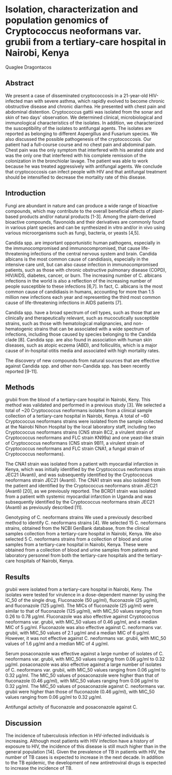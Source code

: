 # Isolation, characterization and population genomics of Cryptococcus neoformans var. grubii from a tertiary-care hospital in Nairobi, Kenya
Quaglee Dragontacos


## Abstract
We present a case of disseminated cryptococcosis in a 21-year-old HIV-infected man with severe asthma, which rapidly evolved to become chronic obstructive disease and chronic diarrhea. He presented with chest pain and abdominal distention. Cryptococcus gattii was isolated from the sonar and skin of two days' observation. We determined clinical, microbiological and immunological characteristics of the isolates. In addition, we characterized the susceptibility of the isolates to antifungal agents. The isolates are reported as belonging to different Aspergillus and Fusarium species. We also discussed the possible pathogenesis of the cryptococcosis. Our patient had a full-course course and no chest pain and abdominal pain. Chest pain was the only symptom that interfered with his aerated state and was the only one that interfered with his complete remission of the colonization in the bronchiolar lavage. The patient was able to work because he was treated aggressively with antifungal agents. We conclude that cryptococcosis can infect people with HIV and that antifungal treatment should be intensified to decrease the mortality rate of this disease.


## Introduction
Fungi are abundant in nature and can produce a wide range of bioactive compounds, which may contribute to the overall beneficial effects of plant-based products and/or natural products [1-3]. Among the plant-derived bioactive compounds, flavonoids and their derivatives are commonly found in various plant species and can be synthesized in vitro and/or in vivo using various microorganisms such as fungi, bacteria, or yeasts [4,5].

Candida spp. are important opportunistic human pathogens, especially in the immunocompromised and immunocompromised, that cause life-threatening infections of the central nervous system and brain. Candida albicans is the most common cause of candidiasis, especially in the intensive care unit, but can also cause infection in immunocompromised patients, such as those with chronic obstructive pulmonary disease (COPD), HIV/AIDS, diabetes, cancer, or burn. The increasing number of C. albicans infections in the world is also a reflection of the increasing number of people susceptible to these infections [6,7]. In fact, C. albicans is the most common cause of candidiasis in humans, accounting for more than 1.5 million new infections each year and representing the third most common cause of life-threatening infections in AIDS patients [7].

Candida spp. have a broad spectrum of cell types, such as those that are clinically and therapeutically relevant, such as mucocutically susceptible strains, such as those with hematological malignancies, and non-hematogenic strains that can be associated with a wide spectrum of infections, including those caused by species belonging to the Candida clade [8]. Candida spp. are also found in association with human skin diseases, such as atopic eczema (ABD), and folliculitis, which is a major cause of in-hospital otitis media and associated with high mortality rates.

The discovery of new compounds from natural sources that are effective against Candida spp. and other non-Candida spp. has been recently reported [9-11].


## Methods
grubii from the blood of a tertiary-care hospital in Nairobi, Keny. This method was validated and performed in a previous study [3]. We selected a total of ~20 Cryptococcus neoformans isolates from a clinical sample collection of a tertiary-care hospital in Nairobi, Kenya. A total of ~60 Cryptococcus neoformans strains were isolated from the sample collected at the Nairobi Nihon Hospital by the local laboratory staff, including two Cryptococcus neoformans strains (CNS strain 8C2, a virulent strain of Cryptococcus neoformans and FLC strain KN99a) and one yeast-like strain of Cryptococcus neoformans (CNS strain 9B11, a virulent strain of Cryptococcus neoformans and FLC strain CNA1, a fungal strain of Cryptococcus neoformans).

The CNA1 strain was isolated from a patient with myocardial infarction in Kenya, which was initially identified by the Cryptococcus neoformans strain JEC21 (Avanti), and was subsequently identified by the Cryptococcus neoformans strain JEC21 (Avanti). The CNA1 strain was also isolated from the patient and identified by the Cryptococcus neoformans strain JEC21 (Avanti) [20], as we previously reported. The BCRD1 strain was isolated from a patient with systemic myocardial infarction in Uganda and was subsequently identified by the Cryptococcus neoformans strain JEC21 (Avanti) as previously described [11].

Genotyping of C. neoformans strains
We used a previously described method to identify C. neoformans strains [4]. We selected 15 C. neoformans strains, obtained from the NCBI GenBank database, from the clinical samples collection from a tertiary-care hospital in Nairobi, Kenya. We also selected 5 C. neoformans strains from a collection of blood and urine samples from a tertiary-care hospital in Nairobi, Kenya. These were obtained from a collection of blood and urine samples from patients and laboratory personnel from both the tertiary-care hospitals and the tertiary-care hospitals of Nairobi, Kenya.


## Results
grubii were isolated from a tertiary-care hospital in Nairobi, Keny. The isolates were tested for virulence in a dose-dependent manner by using the IC_50 of the single drug, Fluconazole (50 µg/ml), fluconazole (25 µg/ml), and fluconazole (125 µg/ml). The MICs of fluconazole (25 µg/ml) were similar to that of fluconazole (125 µg/ml), with MIC_50 values ranging from 0.26 to 0.78 µg/ml. Fluconazole was also effective against Cryptococcus neoformans var. grubii, with MIC_50 values of 0.46 µg/ml, and a median MIC of 5 µg/ml. Fluconazole was also effective against C. neoformans var. grubii, with MIC_50 values of 2.1 µg/ml and a median MIC of 6 µg/ml. However, it was not effective against C. neoformans var. grubii, with MIC_50 values of 1.6 µg/ml and a median MIC of 4 µg/ml.

Serum posaconazole was effective against a large number of isolates of C. neoformans var. grubii, with MIC_50 values ranging from 0.06 µg/ml to 0.32 µg/ml. posaconazole was also effective against a large number of isolates of C. neoformans var. grubii, with MIC_50 values ranging from 0.06 µg/ml to 0.32 µg/ml. The MIC_50 values of posaconazole were higher than that of fluconazole (0.46 µg/ml), with MIC_50 values ranging from 0.06 µg/ml to 0.32 µg/ml. The MIC_50 values of posaconazole against C. neoformans var. grubii were higher than those of fluconazole (0.46 µg/ml), with MIC_50 values ranging from 0.06 µg/ml to 0.32 µg/ml.

Antifungal activity of fluconazole and posaconazole against C.


## Discussion
The incidence of tuberculosis infection in HIV-infected individuals is increasing. Although most patients with HIV infection have a history of exposure to HIV, the incidence of this disease is still much higher than in the general population [14]. Given the prevalence of TB in patients with HIV, the number of TB cases is expected to increase in the next decade. In addition to the TB epidemic, the development of new antiretroviral drugs is expected to increase the incidence of TB.
